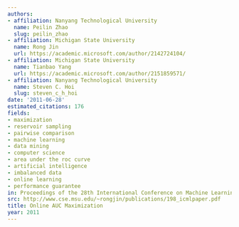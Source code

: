 ```yaml
---
authors:
- affiliation: Nanyang Technological University
  name: Peilin Zhao
  slug: peilin_zhao
- affiliation: Michigan State University
  name: Rong Jin
  url: https://academic.microsoft.com/author/2142724104/
- affiliation: Michigan State University
  name: Tianbao Yang
  url: https://academic.microsoft.com/author/2151859571/
- affiliation: Nanyang Technological University
  name: Steven C. Hoi
  slug: steven_c_h_hoi
date: '2011-06-28'
estimated_citations: 176
fields:
- maximization
- reservoir sampling
- pairwise comparison
- machine learning
- data mining
- computer science
- area under the roc curve
- artificial intelligence
- imbalanced data
- online learning
- performance guarantee
in: Proceedings of the 28th International Conference on Machine Learning
src: http://www.cse.msu.edu/~rongjin/publications/198_icmlpaper.pdf
title: Online AUC Maximization
year: 2011
---
```

